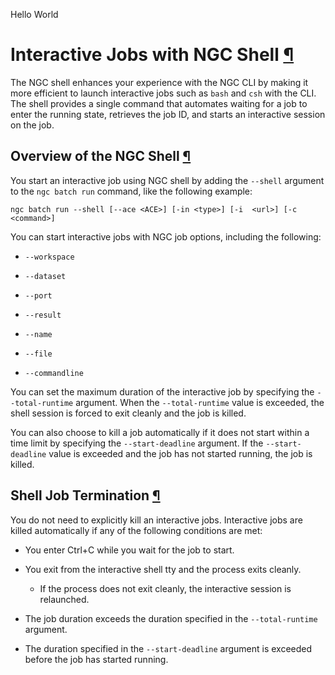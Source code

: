 Hello World

# Interactive Jobs with NGC Shell [¶](\#interactive-jobs-with-ngc-shell "Permalink to this headline")

The NGC shell enhances your experience with the NGC CLI by making it more efficient to launch interactive jobs such as `bash` and `csh` with the CLI.
The shell provides a single command that automates waiting for a job to enter the running state, retrieves the job ID, and starts an interactive session on the job.

## Overview of the NGC Shell [¶](\#overview-of-the-ngc-shell "Permalink to this headline")

You start an interactive job using NGC shell by adding the `--shell` argument to the `ngc batch run` command, like the following example:

```
ngc batch run --shell [--ace <ACE>] [-in <type>] [-i  <url>] [-c <command>]
```

You can start interactive jobs with NGC job options, including the following:

- `--workspace`

- `--dataset`

- `--port`

- `--result`

- `--name`

- `--file`

- `--commandline`


You can set the maximum duration of the interactive job by specifying the `--total-runtime` argument.
When the `--total-runtime` value is exceeded, the shell session is forced to exit cleanly and the job is killed.

You can also choose to kill a job automatically if it does not start within a time limit by specifying the `--start-deadline` argument.
If the `--start-deadline` value is exceeded and the job has not started running, the job is killed.

## Shell Job Termination [¶](\#shell-job-termination "Permalink to this headline")

You do not need to explicitly kill an interactive jobs.
Interactive jobs are killed automatically if any of the following conditions are met:

- You enter Ctrl+C while you wait for the job to start.

- You exit from the interactive shell tty and the process exits cleanly.

  - If the process does not exit cleanly, the interactive session is relaunched.
- The job duration exceeds the duration specified in the `--total-runtime` argument.

- The duration specified in the `--start-deadline` argument is exceeded before the job has started running.

